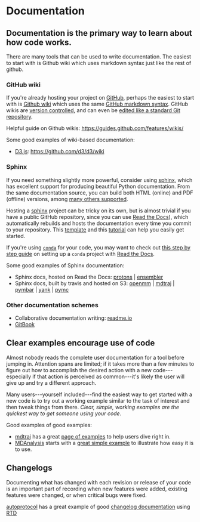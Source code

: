 # Documentation

## Documentation is the primary way to learn about how code works.

There are many tools that can be used to write documentation. The easiest to start with is Github wiki which uses markdown syntax just like the rest of github.

### GitHub wiki

If you're already hosting your project on [GitHub](http://github.com), perhaps the easiest to start with is [Github wiki](https://help.github.com/articles/about-github-wikis/) which uses the same [GitHub markdown syntax](https://guides.github.com/features/mastering-markdown/).
GitHub wikis are [version controlled](https://help.github.com/articles/viewing-a-wiki-s-history-of-changes/), and can even be [edited like a standard Git repository](https://help.github.com/articles/adding-and-editing-wiki-pages-locally/).

Helpful guide on Github wikis:
https://guides.github.com/features/wikis/

Some good examples of wiki-based documentation:
* [D3.js](https://github.com/d3/d3/wiki): https://github.com/d3/d3/wiki

### Sphinx

If you need something slightly more powerful, consider using [sphinx](http://www.sphinx-doc.org/en/1.4.8/), which has excellent support for producing beautiful Python documentation.
From the same documentation source, you can build both HTML (online) and PDF (offline) versions, among [many others supported](http://www.sphinx-doc.org/en/1.4.8/builders.html).

Hosting a [sphinx](http://www.sphinx-doc.org/en/1.4.8/) project can be tricky on its own, but is almost trivial if you have a public GitHub repository, since you can use [Read the Docs](https://docs.readthedocs.io/en/latest/getting_started.html)), which automatically rebuilds and hosts the documentation every time you commit to your repository.
This [template](https://github.com/readthedocs/template) and this [tutorial](http://www.sphinx-doc.org/en/stable/tutorial.html) can help you easily get started.

If you're using [`conda`](http://conda.pydata.org/docs/) for your code, you may want to check out [this step by step guide](https://github.com/choderalab/Protons/blob/master/howto-documentation.rst) on setting up a `conda` project with [Read the Docs](https://readthedocs.org).

Some good examples of Sphinx documentation:

* Sphinx docs, hosted on Read the Docs: [protons](http://constph-openmm.readthedocs.io) | [ensembler](http://ensembler.readthedocs.io)
* Sphinx docs, built by travis and hosted on S3: [openmm](http://docs.openmm.org/7.0.0/userguide/index.html) | [mdtraj](http://mdtraj.org/) | [pymbar](http://pymbar.org/) | [yank](http://getyank.org) | [pymc](https://github.com/pymc-devs/pymc/tree/master/docs)

### Other documentation schemes

* Collaborative documentation writing: [readme.io](http://readme.io)
* [GitBook](https://www.gitbook.com)

## Clear examples encourage use of code

Almost nobody reads the complete user documentation for a tool before jumping in.
Attention spans are limited; if it takes more than a few minutes to figure out how to accomplish the desired action with a new code---especially if that action is perceived as common---it's likely the user will give up and try a different approach.

Many users---yourself included---find the easiest way to get started with a new code is to try out a working example similar to the task of interest and then tweak things from there.
_Clear, simple, working examples are the quickest way to get someone using your code._

Good examples of good examples:
* [mdtraj](http://mdtraj.org) has a great [page of examples](http://mdtraj.org/1.8.0/examples/index.html) to help users dive right in.
* [MDAnalysis](http://www.mdanalysis.org/) starts with a [great simple example](http://www.mdanalysis.org/pages/basic_example/) to illustrate how easy it is to use.

## Changelogs

Documenting what has changed with each revision or release of your code is an important part of recording when new features were added, existing features were changed, or when critical bugs were fixed.

[autoprotocol](http://autoprotocol.org) has a great example of good [changelog documentation](http://autoprotocol-python.readthedocs.io/en/latest/changelog.html) using [RTD](https://readthedocs.org/)
